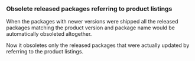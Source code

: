 ### Obsolete released packages referring to product listings

When the packages with newer versions were shipped all the released packages
matching the product version and package name would be automatically obsoleted
altogether.

Now it obsoletes only the released packages that were actually updated by
referring to the product listings.
